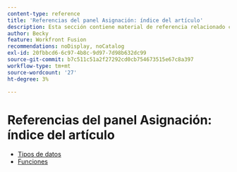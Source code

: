 ```yaml
---
content-type: reference
title: 'Referencias del panel Asignación: índice del artículo'
description: Esta sección contiene material de referencia relacionado con el panel de asignación en Adobe Workfront Fusion.
author: Becky
feature: Workfront Fusion
recommendations: noDisplay, noCatalog
exl-id: 20fbbcd6-6c97-4b8c-9d97-7d98b632dc99
source-git-commit: b7c511c51a2f27292cd0cb754673515e67c8a397
workflow-type: tm+mt
source-wordcount: '27'
ht-degree: 3%

---
```


# Referencias del panel Asignación: índice del artículo

* [Tipos de datos](/help/workfront-fusion/references/mapping-panel/data-types/data-types-toc.md)
* [Funciones &#x200B;](/help/workfront-fusion/references/mapping-panel/functions/functions-toc.md)
